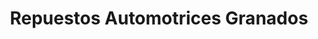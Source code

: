 ---
title: "Repuestos Automotrices Granados"
url: /san-rafael/repuestos-automotrices-granados/
shop: Autowerkstatt
---